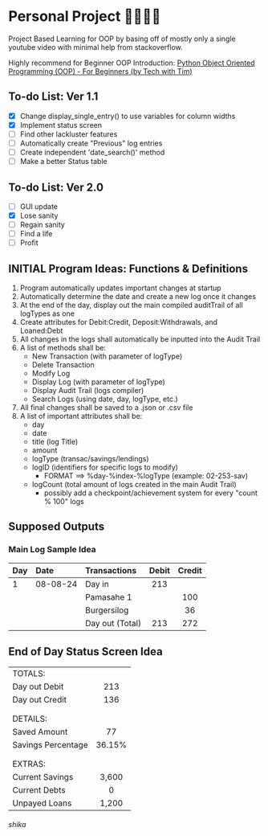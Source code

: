 # Personal Project 🦌🦌🦌🦌

Project Based Learning for OOP by basing off of mostly only a single youtube video with minimal help from stackoverflow.

Highly recommend for Beginner OOP Introduction: [Python Object Oriented Programming (OOP) - For Beginners (by Tech with Tim)](https://www.youtube.com/watch?v=JeznW_7DlB0)

## To-do List: Ver 1.1

<!-- - [ ] Auto create "Total" rows per new day -->
- [x] Change display_single_entry() to use variables for column widths
- [x] Implement status screen
- [ ] Find other lackluster features
- [ ] Automatically create "Previous" log entries
- [ ] Create independent 'date_search()' method
- [ ] Make a better Status table

## To-do List: Ver 2.0

- [ ] GUI update
- [x] Lose sanity
- [ ] Regain sanity
- [ ] Find a life
- [ ] Profit

## INITIAL Program Ideas: Functions & Definitions

1. Program automatically updates important changes at startup
2. Automatically determine the date and create a new log once it changes
3. At the end of the day, display out the main compiled auditTrail of all logTypes as one
4. Create attributes for Debit:Credit, Deposit:Withdrawals, and Loaned:Debt
5. All changes in the logs shall automatically be inputted into the Audit Trail
6. A list of methods shall be:  
      - New Transaction (with parameter of logType)  
      - Delete Transaction  
      - Modify Log  
      - Display Log (with parameter of logType)  
      - Display Audit Trail (logs compiler)  
      - Search Logs (using date, day, logType, etc.)  
7. All final changes shall be saved to a .json or .csv file
8. A list of important attributes shall be:  
      - day  
      - date  
      - title (log Title)  
      - amount  
      - logType (transac/savings/lendings)  
      - logID (identifiers for specific logs to modify)  
        - FORMAT ==> %day-%index-%logType (example: 02-253-sav)  
      - logCount (total amount of logs created in the main Audit Trail)  
        - possibly add a checkpoint/achievement system for every "count % 100" logs  

## Supposed Outputs

### Main Log Sample Idea

| Day | Date     | Transactions    | Debit   | Credit   |
| --- | :------- | :-------------- | :-----: | :------: |
| 1   | 08-08-24 | Day in          | 213     |          |
|     |          | Pamasahe 1      |         | 100      |
|     |          | Burgersilog     |         | 36       |
|     |          | Day out (Total) | 213     | 272      |

## End of Day Status Screen Idea

|                    |         |
| :----------------- | :-----: |
| TOTALS:            |         |
| Day out Debit      | 213     |
| Day out Credit     | 136     |
|                    |         |
|                    |         |
| DETAILS:           |         |
| Saved Amount       | 77      |
| Savings Percentage | 36.15%  |
|                    |         |
|                    |         |
| EXTRAS:            |         |
| Current Savings    | 3,600   |
| Current Debts      | 0       |
| Unpayed Loans      | 1,200   |

###### shika
